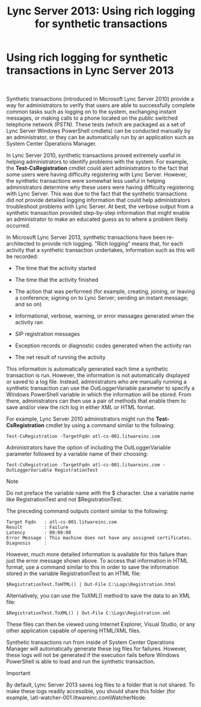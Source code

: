 ﻿---
title: 'Lync Server 2013: Using rich logging for synthetic transactions'
TOCTitle: Using rich logging for synthetic transactions
ms:assetid: 32714a71-9f42-4d5b-a508-e176d8f08bbf
ms:mtpsurl: https://technet.microsoft.com/en-us/library/JJ204798(v=OCS.15)
ms:contentKeyID: 48183812
ms.date: 07/23/2014
mtps_version: v=OCS.15
---

# Using rich logging for synthetic transactions in Lync Server 2013

 


Synthetic transactions (introduced in Microsoft Lync Server 2010) provide a way for administrators to verify that users are able to successfully complete common tasks such as logging on to the system, exchanging instant messages, or making calls to a phone located on the public switched telephone network (PSTN). These tests (which are packaged as a set of Lync Server Windows PowerShell cmdlets) can be conducted manually by an administrator, or they can be automatically run by an application such as System Center Operations Manager.

In Lync Server 2010, synthetic transactions proved extremely useful in helping administrators to identify problems with the system. For example, the **Test-CsRegistration** cmdlet could alert administrators to the fact that some users were having difficulty registering with Lync Server. However, the synthetic transactions were somewhat less useful in helping administrators determine why these users were having difficulty registering with Lync Server. This was due to the fact that the synthetic transactions did not provide detailed logging information that could help administrators troubleshoot problems with Lync Server. At best, the verbose output from a synthetic transaction provided step-by-step information that might enable an administrator to make an educated guess as to where a problem likely occurred.

In Microsoft Lync Server 2013, synthetic transactions have been re-architected to provide rich logging. "Rich logging" means that, for each activity that a synthetic transaction undertakes, information such as this will be recorded:

  - The time that the activity started

  - The time that the activity finished

  - The action that was performed (for example, creating, joining, or leaving a conference; signing on to Lync Server; sending an instant message; and so on)

  - Informational, verbose, warning, or error messages generated when the activity ran

  - SIP registration messages

  - Exception records or diagnostic codes generated when the activity ran

  - The net result of running the activity

This information is automatically generated each time a synthetic transaction is run. However, the information is not automatically displayed or saved to a log file. Instead, administrators who are manually running a synthetic transaction can use the OutLoggerVariable parameter to specify a Windows PowerShell variable in which the information will be stored. From there, administrators can then use a pair of methods that enable them to save and/or view the rich log in either XML or HTML format.

For example, Lync Server 2010 administrators might run the **Test-CsRegistration** cmdlet by using a command similar to the following:

    Test-CsRegistration -TargetFqdn atl-cs-001.litwareinc.com

Administrators have the option of including the OutLoggerVariable parameter followed by a variable name of their choosing:

    Test-CsRegistration -TargetFqdn atl-cs-001.litwareinc.com -OutLoggerVariable RegistrationTest


> [!NOTE]
> Do not preface the variable name with the $ character. Use a variable name like RegistrationTest and not $RegistrationTest.



The preceding command outputs content similar to the following:

    Target Fqdn   : atl-cs-001.litwareinc.com
    Result        : Failure
    Latency       : 00:00:00
    Error Message : This machine does not have any assigned certificates.
    Diagnosis     :

However, much more detailed information is available for this failure than just the error message shown above. To access that information in HTML format, use a command similar to this in order to save the information stored in the variable RegistrationTest to an HTML file:

    $RegistrationTest.ToHTML() | Out-File C:\Logs\Registration.html

Alternatively, you can use the ToXML() method to save the data to an XML file:

    $RegistrationTest.ToXML() | Out-File C:\Logs\Registration.xml

These files can then be viewed using Internet Explorer, Visual Studio, or any other application capable of opening HTML/XML files.

Synthetic transactions run from inside of System Center Operations Manager will automatically generate these log files for failures. However, these logs will not be generated if the execution fails before Windows PowerShell is able to load and run the synthetic transaction.


> [!IMPORTANT]
> By default, Lync Server 2013 saves log files to a folder that is not shared. To make these logs readily accessible, you should share this folder (for example, \\atl-watcher-001.litwareinc.com\WatcherNode.


